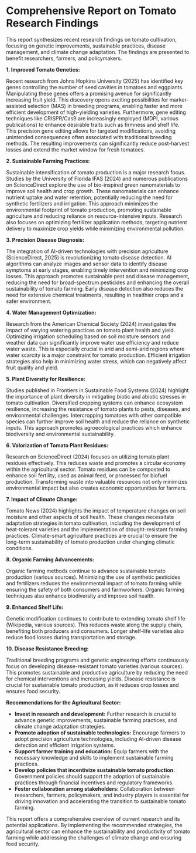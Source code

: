 # Comprehensive Report on Tomato Research Findings

This report synthesizes recent research findings on tomato cultivation, focusing on genetic improvements, sustainable practices, disease management, and climate change adaptation.  The findings are presented to benefit researchers, farmers, and policymakers.

**1. Improved Tomato Genetics:**

Recent research from Johns Hopkins University (2025) has identified key genes controlling the number of seed cavities in tomatoes and eggplants.  Manipulating these genes offers a promising avenue for significantly increasing fruit yield.  This discovery opens exciting possibilities for marker-assisted selection (MAS) in breeding programs, enabling faster and more efficient development of high-yielding varieties.  Furthermore, gene editing techniques like CRISPR/Cas9 are increasingly employed (MDPI, various publications) to enhance desirable traits such as firmness and shelf life. This precision gene editing allows for targeted modifications, avoiding unintended consequences often associated with traditional breeding methods.  The resulting improvements can significantly reduce post-harvest losses and extend the market window for fresh tomatoes.

**2. Sustainable Farming Practices:**

Sustainable intensification of tomato production is a major research focus.  Studies by the University of Florida IFAS (2024) and numerous publications on ScienceDirect explore the use of bio-inspired green nanomaterials to improve soil health and crop growth.  These nanomaterials can enhance nutrient uptake and water retention, potentially reducing the need for synthetic fertilizers and irrigation.  This approach minimizes the environmental footprint of tomato production, promoting sustainable agriculture and reducing reliance on resource-intensive inputs.  Research also focuses on optimizing fertilizer application methods, targeting nutrient delivery to maximize crop yields while minimizing environmental pollution.

**3. Precision Disease Diagnosis:**

The integration of AI-driven technologies with precision agriculture (ScienceDirect, 2025) is revolutionizing tomato disease detection.  AI algorithms can analyze images and sensor data to identify disease symptoms at early stages, enabling timely intervention and minimizing crop losses. This approach promotes sustainable pest and disease management, reducing the need for broad-spectrum pesticides and enhancing the overall sustainability of tomato farming.  Early disease detection also reduces the need for extensive chemical treatments, resulting in healthier crops and a safer environment.

**4. Water Management Optimization:**

Research from the American Chemical Society (2024) investigates the impact of varying watering practices on tomato plant health and yield.  Optimizing irrigation scheduling based on soil moisture sensors and weather data can significantly improve water use efficiency and reduce water waste.  This is especially crucial in arid and semi-arid regions where water scarcity is a major constraint for tomato production.  Efficient irrigation strategies also help in minimizing water stress, which can negatively affect fruit quality and yield.

**5. Plant Diversity for Resilience:**

Studies published in Frontiers in Sustainable Food Systems (2024) highlight the importance of plant diversity in mitigating biotic and abiotic stresses in tomato cultivation.  Diversified cropping systems can enhance ecosystem resilience, increasing the resistance of tomato plants to pests, diseases, and environmental challenges.  Intercropping tomatoes with other compatible species can further improve soil health and reduce the reliance on synthetic inputs. This approach promotes agroecological practices which enhance biodiversity and environmental sustainability.

**6. Valorization of Tomato Plant Residues:**

Research on ScienceDirect (2024) focuses on utilizing tomato plant residues effectively.  This reduces waste and promotes a circular economy within the agricultural sector.  Tomato residues can be composted to enhance soil fertility, used as animal feed, or processed for biofuel production.  Transforming waste into valuable resources not only minimizes environmental impact but also creates economic opportunities for farmers.

**7. Impact of Climate Change:**

Tomato News (2024) highlights the impact of temperature changes on soil moisture and other aspects of soil health.  These changes necessitate adaptation strategies in tomato cultivation, including the development of heat-tolerant varieties and the implementation of drought-resistant farming practices.  Climate-smart agriculture practices are crucial to ensure the long-term sustainability of tomato production under changing climatic conditions.

**8. Organic Farming Advancements:**

Organic farming methods continue to advance sustainable tomato production (various sources).  Minimizing the use of synthetic pesticides and fertilizers reduces the environmental impact of tomato farming while ensuring the safety of both consumers and farmworkers.  Organic farming techniques also enhance biodiversity and improve soil health.

**9. Enhanced Shelf Life:**

Genetic modification continues to contribute to extending tomato shelf life (Wikipedia, various sources).  This reduces waste along the supply chain, benefiting both producers and consumers.  Longer shelf-life varieties also reduce food losses during transportation and storage.

**10. Disease Resistance Breeding:**

Traditional breeding programs and genetic engineering efforts continuously focus on developing disease-resistant tomato varieties (various sources).  This promotes sustainable and productive agriculture by reducing the need for chemical interventions and increasing yields.  Disease resistance is crucial for sustainable tomato production, as it reduces crop losses and ensures food security.


**Recommendations for the Agricultural Sector:**

* **Invest in research and development:**  Further research is crucial to advance genetic improvements, sustainable farming practices, and climate change adaptation strategies.
* **Promote adoption of sustainable technologies:**  Encourage farmers to adopt precision agriculture technologies, including AI-driven disease detection and efficient irrigation systems.
* **Support farmer training and education:**  Equip farmers with the necessary knowledge and skills to implement sustainable farming practices.
* **Develop policies that incentivize sustainable tomato production:**  Government policies should support the adoption of sustainable practices through financial incentives and regulatory frameworks.
* **Foster collaboration among stakeholders:**  Collaboration between researchers, farmers, policymakers, and industry players is essential for driving innovation and accelerating the transition to sustainable tomato farming.


This report offers a comprehensive overview of current research and its potential applications.  By implementing the recommended strategies, the agricultural sector can enhance the sustainability and productivity of tomato farming while addressing the challenges of climate change and ensuring food security.